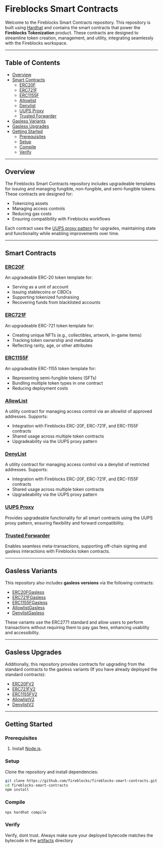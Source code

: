 # Fireblocks Smart Contracts

Welcome to the Fireblocks Smart Contracts repository. This repository is built using [Hardhat](https://hardhat.org/) and contains the smart contracts that power the **Fireblocks Tokenization** product. These contracts are designed to streamline token creation, management, and utility, integrating seamlessly with the Fireblocks workspace.

---

## Table of Contents

- [Overview](#overview)
- [Smart Contracts](#smart-contracts)
  - [ERC20F](#erc20f)
  - [ERC721F](#erc721f)
  - [ERC1155F](#erc1155f)
  - [Allowlist](#allowlist)
  - [Denylist](#denylist)
  - [UUPS Proxy](#uups-proxy)
  - [Trusted Forwarder](#trusted-forwarder)
- [Gasless Variants](#gasless-variants)
- [Gasless Upgrades](#gasless-upgrades)
- [Getting Started](#getting-started)
  - [Prerequisites](#prerequisites)
  - [Setup](#setup)
  - [Compile](#compile)
  - [Verify](#verify)

---

## Overview

The Fireblocks Smart Contracts repository includes upgradeable templates for issuing and managing fungible, non-fungible, and semi-fungible tokens. These contracts are designed for:

- Tokenizing assets
- Managing access controls
- Reducing gas costs
- Ensuring compatibility with Fireblocks workflows

Each contract uses the [UUPS proxy pattern](https://eips.ethereum.org/EIPS/eip-1822) for upgrades, maintaining state and functionality while enabling improvements over time.

---

## Smart Contracts

### [ERC20F](./contracts/ERC20F.sol)

An upgradeable ERC-20 token template for:

- Serving as a unit of account
- Issuing stablecoins or CBDCs
- Supporting tokenized fundraising
- Recovering funds from blacklisted accounts

### [ERC721F](./contracts/ERC721F.sol)

An upgradeable ERC-721 token template for:

- Creating unique NFTs (e.g., collectibles, artwork, in-game items)
- Tracking token ownership and metadata
- Reflecting rarity, age, or other attributes

### [ERC1155F](./contracts/ERC1155F.sol)

An upgradeable ERC-1155 token template for:

- Representing semi-fungible tokens (SFTs)
- Bundling multiple token types in one contract
- Reducing deployment costs

### [AllowList](./contracts/library/AccessRegistry/AllowList.sol)

A utility contract for managing access control via an allowlist of approved addresses. Supports:

- Integration with Fireblocks ERC-20F, ERC-721F, and ERC-1155F contracts
- Shared usage across multiple token contracts
- Upgradeability via the UUPS proxy pattern

### [DenyList](./contracts/library/AccessRegistry/DenyList.sol)

A utility contract for managing access control via a denylist of restricted addresses. Supports:

- Integration with Fireblocks ERC-20F, ERC-721F, and ERC-1155F contracts
- Shared usage across multiple token contracts
- Upgradeability via the UUPS proxy pattern

### [UUPS Proxy](./contracts/library/Proxy/Proxy.sol)

Provides upgradeable functionality for all smart contracts using the UUPS proxy pattern, ensuring flexibility and forward compatibility.

### [Trusted Forwarder](./contracts/gasless-contracts/TrustedForwarder.sol)

Enables seamless meta-transactions, supporting off-chain signing and gasless interactions with Fireblocks token contracts.

---

## Gasless Variants

This repository also includes **gasless versions** via the following contracts:

- [ERC20FGasless](./contracts/gasless-contracts/ERC20FGasless.sol)
- [ERC721FGasless](./contracts/gasless-contracts/ERC721FGasless.sol)
- [ERC1155FGasless](./contracts/gasless-contracts/ERC1155FGasless.sol)
- [AllowlistGasless](./contracts/gasless-contracts/AccessRegistry/AllowListGasless.sol)
- [DenylistGasless](./contracts/gasless-contracts/AccessRegistry/DenylistGasless.sol)

These variants use the ERC2771 standard and allow users to perform transactions without requiring them to pay gas fees, enhancing usability and accessibility.

---

## Gasless Upgrades

Additionally, this repository provides contracts for upgrading from the standard contracts to the gasless variants (If you have already deployed the standard contracts):

- [ERC20FV2](./contracts/gasless-upgrades/ERC20FV2.sol)
- [ERC721FV2](./contracts/gasless-upgrades/ERC721FV2.sol)
- [ERC1155FV2](./contracts/gasless-upgrades/ERC1155FV2.sol)
- [AllowlistV2](./contracts/gasless-upgrades/AccessRegistry/AllowListV2.sol)
- [DenylistV2](./contracts/gasless-upgrades/AccessRegistry/DenyListV2.sol)

---

## Getting Started

### Prerequisites

1. Install [Node.js](https://nodejs.org/).

### Setup

Clone the repository and install dependencies:

```bash
git clone https://github.com/fireblocks/fireblocks-smart-contracts.git
cd fireblocks-smart-contracts
npm install
```

### Compile
```bash
npx hardhat compile
```

### Verify
Verify, dont trust. Always make sure your deployed bytecode matches the bytecode in the [artifacts](./artifacts/) directory
